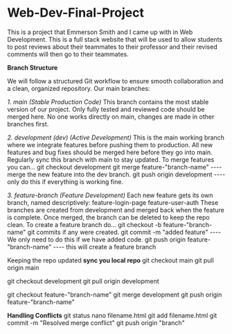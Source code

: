 # Web-Dev-Final-Project
This is a project that Emmerson Smith and I came up with in Web Development. This is a full stack website that will be used to allow students to post reviews about their teammates to their professor and their revised comments will then go to their teammates.

**Branch Structure**

We will follow a structured Git workflow to ensure smooth collaboration and a clean, organized repository. Our main branches:

*1. main (Stable Production Code)*
This branch contains the most stable version of our project.
Only fully tested and reviewed code should be merged here.
No one works directly on main, changes are made in other branches first.

*2. development (dev) (Active Development)*
This is the main working branch where we integrate features before pushing them to production.
All new features and bug fixes should be merged here before they go into main.
Regularly sync this branch with main to stay updated.
To merge features you can...
git checkout development
git merge feature-"branch-name" ---- merge the new feature into the dev branch.
git push origin development ---- only do this if everything is working fine.

*3. feature-branch (Feature Development)*
Each new feature gets its own branch, named descriptively:
feature-login-page
feature-user-auth
These branches are created from development and merged back when the feature is complete.
Once merged, the branch can be deleted to keep the repo clean.
To create a feature branch do...
git checkout -b feature-"branch-name"
git commits if any were created. git commit -m "added feature" ---- We only need to do this if we have added code.
git push origin feature-"branch-name" ---- this will create a feature branch


Keeping the repo updated **sync you local repo**
git checkout main
git pull origin main

git checkout development
git pull origin development

git checkout feature-"branch-name"
git merge development
git push origin feature-"branch-name"

**Handling Conflicts**
git status
nano filename.html
git add filename.html
git commit -m "Resolved merge conflict"
git push origin "branch"


